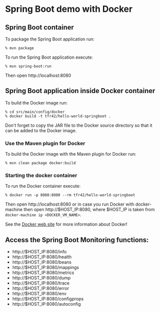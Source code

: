 # Spring Boot demo with Docker

## Spring Boot container

To package the Spring Boot application run:

    % mvn package

To run the Spring Boot application execute:
 
    % mvn spring-boot:run
    
Then open http://localhost:8080

## Spring Boot application inside Docker container

To build the Docker image run:

    % cd src/main/config/docker
    % docker build -t tfr42/hello-world-springboot .

Don't forget to copy the JAR file to the Docker source directory so that it can be added to the Docker image.  

### Use the Maven plugin for Docker
    
To build the Docker image with the Maven plugin for Docker run:
        
    % mvn clean package docker:build

### Starting the docker container

To run the Docker container execute:
    
    % docker run -p 8080:8080 --rm tfr42/hello-world-springboot
     
Then open http://localhost:8080 or in case you run Docker with docker-machine then open http://$HOST_IP:8080, where $HOST_IP
     is taken from ```docker-machine ip <DOCKER_VM_NAME>```.

See the [Docker web site](https://www.docker.com/) for more information about Docker! 

## Access the Spring Boot Monitoring functions:

* http://$HOST_IP:8080/info
* http://$HOST_IP:8080/health
* http://$HOST_IP:8080/beans
* http://$HOST_IP:8080/mappings
* http://$HOST_IP:8080/metrics
* http://$HOST_IP:8080/dump
* http://$HOST_IP:8080/trace
* http://$HOST_IP:8080/error
* http://$HOST_IP:8080/env
* http://$HOST_IP:8080/configprops
* http://$HOST_IP:8080/autoconfig